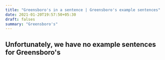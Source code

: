 ```yaml
---
title: "Greensboro's in a sentence | Greensboro's example sentences"
date: 2021-01-20T19:57:50+05:30
draft: falses
summary: "Greensboro's"
---
```

## Unfortunately, we have no example sentences for Greensboro's                 
